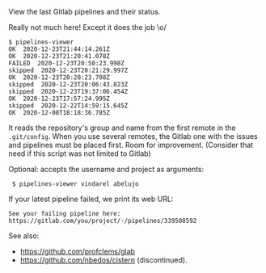 
View the last Gitlab pipelines and their status.

Really not much here! Except it does the job \o/

```
$ pipelines-viewer
OK  2020-12-23T21:44:14.261Z
OK  2020-12-23T21:20:41.078Z
FAILED  2020-12-23T20:50:23.998Z
skipped  2020-12-23T20:21:29.997Z
OK  2020-12-23T20:20:23.708Z
skipped  2020-12-23T20:06:43.823Z
skipped  2020-12-23T19:37:06.454Z
OK  2020-12-23T17:57:24.995Z
skipped  2020-12-22T14:59:15.645Z
OK  2020-12-08T18:18:36.785Z
```

It reads the repository's group and name from the first remote in the
`.git/config`. When you use several remotes, the Gitlab one with the
issues and pipelines must be placed first. Room for
improvement. (Consider that need if this script was not limited to Gitlab)

Optional: accepts the username and project as arguments:

     $ pipelines-viewer vindarel abelujo

If your latest pipeline failed, we print its web URL:

    See your failing pipeline here: https://gitlab.com/you/project/-/pipelines/339508592


See also:

- https://github.com/profclems/glab
- https://github.com/nbedos/cistern (discontinued).
